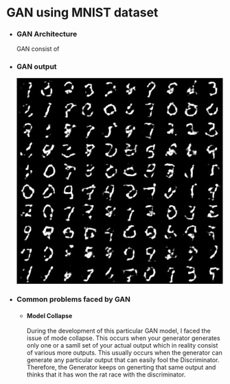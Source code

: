 # GAN using MNIST dataset
- ### GAN Architecture
   GAN consist of 

- ### GAN output
  <img src="./output.jpg">
- ### Common problems faced by GAN
  - #### Model Collapse
      During the development of this particular GAN model, I faced the issue of mode collapse. This occurs when your generator generates only one or a           samll set of your actual output which in reality consist of various more outputs. This usually occurs when the generator can generate any particular       output  that can easily fool the Discriminator. Therefore, the Generator keeps on generting that same output and thinks that it has won the rat race       with the discriminator.
